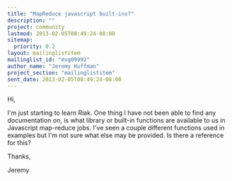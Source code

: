 ```yaml
---
title: "MapReduce javascript built-ins?"
description: ""
project: community
lastmod: 2013-02-05T08:49:24-08:00
sitemap:
  priority: 0.2
layout: mailinglistitem
mailinglist_id: "msg09992"
author_name: "Jeremy Huffman"
project_section: "mailinglistitem"
sent_date: 2013-02-05T08:49:24-08:00
---
```



Hi,

I'm just starting to learn Riak. One thing I have not been able to find any
documentation on, is what library or built-in functions are available to us
in Javascript map-reduce jobs. I've seen a couple different functions used
in examples but I'm not sure what else may be provided. Is there a
reference for this?

Thanks,

Jeremy
